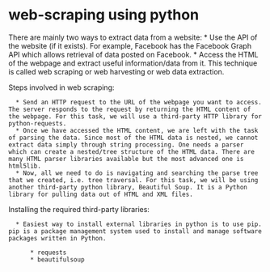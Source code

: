 # web-scraping using python

  There are mainly two ways to extract data from a website:
      * Use the API of the website (if it exists). For example, Facebook has the Facebook Graph API which allows retrieval of data posted on Facebook.
      * Access the HTML of the webpage and extract useful information/data from it. This technique is called web scraping or web harvesting or web data extraction.
      
      
  Steps involved in web scraping:
  
      * Send an HTTP request to the URL of the webpage you want to access. The server responds to the request by returning the HTML content of the webpage. For this task, we will use a third-party HTTP library for python-requests.
      * Once we have accessed the HTML content, we are left with the task of parsing the data. Since most of the HTML data is nested, we cannot extract data simply through string processing. One needs a parser which can create a nested/tree structure of the HTML data. There are many HTML parser libraries available but the most advanced one is html5lib.
      * Now, all we need to do is navigating and searching the parse tree that we created, i.e. tree traversal. For this task, we will be using another third-party python library, Beautiful Soup. It is a Python library for pulling data out of HTML and XML files.
      
  
  Installing the required third-party libraries:
  
      * Easiest way to install external libraries in python is to use pip. pip is a package management system used to install and manage software packages written in Python.
          
          * requests
          * beautifulsoup 
